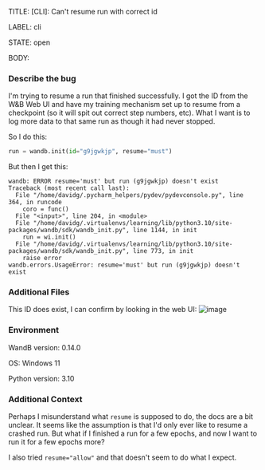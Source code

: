 TITLE:
[CLI]: Can't resume run with correct id

LABEL:
cli

STATE:
open

BODY:
### Describe the bug

<!--- Description of the issue below  -->
I'm trying to resume a run that finished successfully. I got the ID from the W&B Web UI and have my training mechanism set up to resume from a checkpoint (so it will spit out correct step numbers, etc). What I want is to log more data to that same run as though it had never stopped.

So I do this:

<!--- A minimal code snippet between the quotes below  -->
```python
run = wandb.init(id="g9jgwkjp", resume="must")
```

But then I get this:

<!--- A full traceback of the exception in the quotes below -->
```shell
wandb: ERROR resume='must' but run (g9jgwkjp) doesn't exist
Traceback (most recent call last):
  File "/home/davidg/.pycharm_helpers/pydev/pydevconsole.py", line 364, in runcode
    coro = func()
  File "<input>", line 204, in <module>
  File "/home/davidg/.virtualenvs/learning/lib/python3.10/site-packages/wandb/sdk/wandb_init.py", line 1144, in init
    run = wi.init()
  File "/home/davidg/.virtualenvs/learning/lib/python3.10/site-packages/wandb/sdk/wandb_init.py", line 773, in init
    raise error
wandb.errors.UsageError: resume='must' but run (g9jgwkjp) doesn't exist
```


### Additional Files

This ID does exist, I can confirm by looking in the web UI:
![image](https://user-images.githubusercontent.com/4443482/233529735-adb48258-c8c5-40e7-bf07-2ce9a0526840.png)



### Environment

WandB version: 0.14.0

OS: Windows 11

Python version: 3.10



### Additional Context

Perhaps I misunderstand what `resume` is supposed to do, the docs are a bit unclear. It seems like the assumption is that I'd only ever like to resume a crashed run. But what if I finished a run for a few epochs, and now I want to run it for a few epochs more?

I also tried `resume="allow"` and that doesn't seem to do what I expect.

